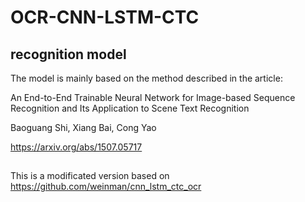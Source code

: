 # OCR-CNN-LSTM-CTC


## recognition model

The model is mainly based on the method described in the article:
  
An End-to-End Trainable Neural Network for Image-based Sequence Recognition and Its Application to Scene Text Recognition
  
Baoguang Shi, Xiang Bai, Cong Yao
  
https://arxiv.org/abs/1507.05717

## 

This is a modificated version based on https://github.com/weinman/cnn_lstm_ctc_ocr


